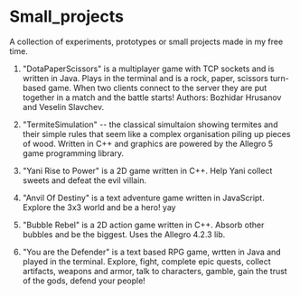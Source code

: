 # Small_projects
A collection of experiments, prototypes or small projects made in my free time.

1. "DotaPaperScissors" is a multiplayer game with TCP sockets and is written in Java. Plays in the terminal and is a rock, paper, scissors turn-based game. When two clients connect to the server they are put together in a match and the battle starts! Authors: Bozhidar Hrusanov and Veselin Slavchev.

2. "TermiteSimulation" -- the classical simultaion showing termites and their simple rules that seem like a complex organisation piling up pieces of wood. Written in C++ and graphics are powered by the Allegro 5 game programming library.

3. "Yani Rise to Power" is a 2D game written in C++. Help Yani collect sweets and defeat the evil villain.

4. "Anvil Of Destiny" is a text adventure game written in JavaScript. Explore the 3x3 world and be a hero! yay

5. "Bubble Rebel" is a 2D action game written in C++. Absorb other bubbles and be the biggest. Uses the Allegro 4.2.3 lib.

6. "You are the Defender" is a text based RPG game, wrtten in Java and played in the terminal. Explore, fight, complete epic quests, collect artifacts, weapons and armor, talk to characters, gamble, gain the trust of the gods, defend your people!
